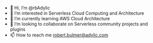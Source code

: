 - 👋 Hi, I’m @rbAdylic
- 👀 I’m interested in Serverless Cloud Computing and Architecture
- 🌱 I’m currently learning AWS Cloud Architecture
- 💞️ I’m looking to collaborate on Serverless community projects and plugins
- 📫 How to reach me robert.bulmer@adylic.com

<!---
rbAdylic/rbAdylic is a ✨ special ✨ repository because its `README.md` (this file) appears on your GitHub profile.
You can click the Preview link to take a look at your changes.
--->
